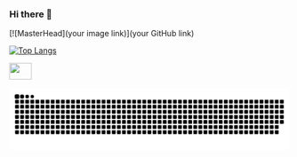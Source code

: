 ### Hi there 👋

[![MasterHead](your image link)](your GitHub link)


[![Top Langs](https://github-readme-stats.vercel.app/api/top-langs/?username=NicolasSSantos&theme=dracula&layout=compact)](https://github.com/NicolasSSantos/github-readme-stats)

<img aling="center" height="30" width="40" src="https://cdn.jsdelivr.net/gh/devicons/devicon/icons/python/python-original-wordmark.svg" />

![snake gif](https://github.com/NicolasSSantos/NicolasSSantos/blob/output/github-contribution-grid-snake.svg)
          
<!--
- 🔭 I’m currently working on ...
- 🌱 I’m currently learning ...
- 👯 I’m looking to collaborate on ...
- 🤔 I’m looking for help with ...
- 💬 Ask me about ...
- 📫 How to reach me: ...
- 😄 Pronouns: ...
- ⚡ Fun fact: ...
-->
